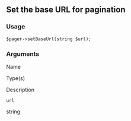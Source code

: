 Set the base URL for pagination
-------------------------------

### Usage

    $pager->setBaseUrl(string $url);

### Arguments

Name

Type(s)

Description

`url`

string


